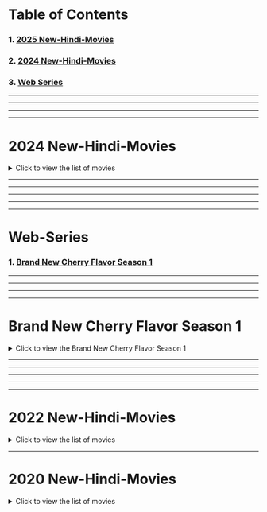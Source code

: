 # Table of Contents

### 1. [2025 New-Hindi-Movies](#2025-new-hindi-movies)
### 2. [2024 New-Hindi-Movies](#2024-new-hindi-movies)

### 3. [Web Series](#web-Series)
 
  

---
---
---
---

# 2024 New-Hindi-Movies

<details>
  <summary>Click to view the list of movies</summary>

  ### 1. Max - 2024 | Hindi | Kichcha Sudeep | B Ajaneesh Loknath | Vijay Kartikeyaa [Click here to Watch](https://www.bitchute.com/video/fTrdfy5XhNa3/)  
  ###  2. Pushpa 2 - The Rule (Hindi) | Allu Arjun | Sukumar | Rashmika Mandanna | Fahadh Faasil | DSP [Click here to Watch](https://www.bitchute.com/video/sRvtSSz5g4dC)  
  ###  3. Bagheera 2024 Hindi [Click here to Watch](https://www.bitchute.com/video/QMXyAzuDh9PG)  
  ###  4. Along With the Gods The Last 49 Days Hindi [Click here to Watch](https://www.bitchute.com/video/8DwtJ2WqHFS8)  
  ###  5. Thalavan 2024 Hindi | Biju Menon, Asif Ali [Click here to Watch](https://www.bitchute.com/video/ybtY4MjcdNde)  
  ###  6. Amaran 2024 Hindi | Sivakarthikeyan, Sai Pallavi | Rajkumar | GV Prakash | Kamal Haasan [Click here to Watch](https://www.bitchute.com/video/GlCY6CvqFfDm)  
  ###  7. Lust Stories [Click here to Watch](https://www.bitchute.com/video/G6skerjhLAR7)  
  ###  8. Lust Stories 2 [Click here to Watch](https://www.bitchute.com/video/u6Tzoyd7i2dU)  
  ###  9. Never Let Go 2024 Hindi [Click here to Watch](https://www.bitchute.com/video/HtdlRZJXUlKN/)  
  ###  10. Sting 2024 in Hind [Click here to Watch](https://www.bitchute.com/video/n5jF2k1tDtAK/)  
  ###  11. Alice in Wonderland In Hindi | Action | Adventure | Thriller  [Click here to Watch](https://www.bitchute.com/video/y61GV90SA7bX/)  
  ###  12. Dancing Village | Action | Adventure | Thriller  [Click here to Watch](https://www.bitchute.com/video/YyARuq1aHO38/)  
  ###  13. The Red Ghost  | Action | Adventure | Thriller  [Click here to Watch](https://www.bitchute.com/video/usg5MdFzlZDz/)  
  ###  14. Contagion of Fear 2024 | Action | Adventure | Thriller [Click here to Watch](https://www.bitchute.com/video/tkfPaPGOR2Ux/)  
  ###  15. Fear the Night | Action | Adventure | Thriller [Click here to Watch]()  
  ###  16. Tarot 2024 | Horror | Action | Adventure | Thriller [Click here to Watch]()  
  ###  17. [Click here to Watch]()  
  ###  18. [Click here to Watch]()  
  ###  19. [Click here to Watch]()  
  ###  20. [Click here to Watch]()  

</details>

---

---
---
---
---

# Web-Series
### 1. [Brand New Cherry Flavor Season 1](#brand-new-cherry-flavor-season-1)




---
---
---
---

# Brand New Cherry Flavor Season 1
<details>
  <summary>Click to view the Brand New Cherry Flavor Season 1</summary>
 
  

### **Brand New Cherry Flavor Season 1 Episode 1 Hindi**  
[Watch here](https://www.bitchute.com/video/5YYq85K2PYQE/)  

### **Brand New Cherry Flavor Season 1 Episode 2 Hindi**  
[Watch here](https://www.bitchute.com/video/LR3DNxLP5j0A/)  

### **Brand New Cherry Flavor Season 1 Episode 3 Hindi**  
[Watch here](https://www.bitchute.com/video/WiMp4thsGtLQ/)  

### **Brand New Cherry Flavor Season 1 Episode 4 Hindi**  
[Watch here](https://www.bitchute.com/video/r50mhAYVFlZR/)  

### **Brand New Cherry Flavor Season 1 Episode 5 Hindi**  
[Watch here](https://www.bitchute.com/video/xigYqx0cx2vD/)  

### **Brand New Cherry Flavor Season 1 Episode 6 Hindi**  
[Watch here](https://www.bitchute.com/video/T7RTX0FMJ4vu/)  

### **Brand New Cherry Flavor Season 1 Episode 7 Hindi**  
[Watch here](https://www.bitchute.com/video/UKb3pCqfhA3g/)  

### **Brand New Cherry Flavor Season 1 Episode 8 Hindi**  
[Watch here](https://www.bitchute.com/video/ZXA7tvT6HmbY/)  

 

</details>

---

---
---
---
---



























# 2022 New-Hindi-Movies

<details>
  <summary>Click to view the list of movies</summary>
 
  ###  1. [Click here to Watch]()
  ###  2. [Click here to Watch]()
  ###  3. [Click here to Watch]()
  ###  4. [Click here to Watch]()
  ###  5. [Click here to Watch]()
  ###  6. [Click here to Watch]()
  ###  7. [Click here to Watch]()
  ###  8. [Click here to Watch]()
  ###  9. [Click here to Watch]()
  ###  10. [Click here to Watch]()
  ###  11. [Click here to Watch]()
  ###  12. [Click here to Watch]()
  ###  13. [Click here to Watch]()
  ###  14. [Click here to Watch]()
  ###  15. [Click here to Watch]()
  ###  16. [Click here to Watch]()
  ###  17. [Click here to Watch]()
  ###  18. [Click here to Watch]()
  ###  19. [Click here to Watch]()
  ###  20. [Click here to Watch]()
</details>

---

# 2020 New-Hindi-Movies

<details>
  <summary>Click to view the list of movies</summary>
 
  ###  1. [Click here to Watch]()
  ###  2. [Click here to Watch]()
  ###  3. [Click here to Watch]()
  ###  4. [Click here to Watch]()
  ###  5. [Click here to Watch]()
  ###  6. [Click here to Watch]()
  ###  7. [Click here to Watch]()
  ###  8. [Click here to Watch]()
  ###  9. [Click here to Watch]()
  ###  10. [Click here to Watch]()
  ###  11. [Click here to Watch]()
  ###  12. [Click here to Watch]()
  ###  13. [Click here to Watch]()
  ###  14. [Click here to Watch]()
  ###  15. [Click here to Watch]()
  ###  16. [Click here to Watch]()
  ###  17. [Click here to Watch]()
  ###  18. [Click here to Watch]()
  ###  19. [Click here to Watch]()
  ###  20. [Click here to Watch]()
</details>
